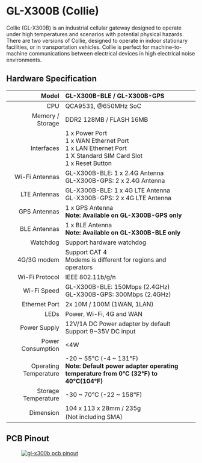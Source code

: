 #  GL-X300B (Collie)

Collie (GL-X300B) is an industrial cellular gateway designed to operate under high temperatures and scenarios with potential physical hazards. There are two versions of Collie, designed to operate in indoor stationary facilities, or in transportation vehicles. Collie is perfect for machine-to-machine communications between electrical devices in high electrical noise environments.

## Hardware Specification

|                         Model | GL-X300B-BLE / GL-X300B-GPS                                  |
| ----------------------------: | :----------------------------------------------------------- |
|                           CPU | QCA9531, @650MHz SoC                                         |
|              Memory / Storage | DDR2 128MB / FLASH 16MB                                      |
|                    Interfaces | 1 x Power Port<br>1 x WAN Ethernet Port<br>1 x LAN Ethernet Port<br>1 X Standard SIM Card Slot<br>1 x Reset Button                                                                                           |
|                Wi-Fi Antennas | GL-X300B-BLE: 1 x 2.4G Antenna <br>GL-X300B-GPS: 2 x 2.4G Antenna                                                                                        |
|                  LTE Antennas | GL-X300B-BLE: 1 x 4G LTE Antenna <br>GL-X300B-GPS: 2 x 4G LTE Antenna                                            |
|                  GPS Antennas | 1 x GPS Antenna<br><b>Note: Available on GL-X300B-GPS only</b>  
|                  BLE Antennas | 1 x BLE Antenna<br><b>Note: Available on GL-X300B-BLE only</b>                                                                                               
|                      Watchdog | Support hardware watchdog                                    |
|                   4G/3G modem | Support CAT 4<br>Modems is different for regions and operators  |
|                Wi-Fi Protocol | IEEE 802.11b/g/n                                             |
|                   Wi-Fi Speed | GL-X300B-BLE: 150Mbps (2.4GHz) <br> GL-X300B-GPS: 300Mbps (2.4GHz)                                           |
|                 Ethernet Port | 2x 10M / 100M (1WAN, 1LAN)                                   |
|                          LEDs | Power, Wi-Fi, 4G and WAN                                     |
|                   Power Supply| 12V/1A DC Power adapter by default<br>Support 9~35V DC input |
|              Power Consumption| <4W                                                         |
|          Operating Temperature| -20 ~ 55°C (-4 ~ 131°F)<br><b>Note: Default power adapter operating temperature from 0°C (32°F) to 40°C(104°F)</b> |
|            Storage Temperature| -30 ~ 70°C (-22 ~ 158°F)                                     |
|                      Dimension| 104 x 113 x 28mm / 235g<br>(Not including SMA） |

## PCB Pinout

<div class="gl-lightbox" itemscope itemtype="http://schema.org/ImageGallery">
  <figure itemprop="associatedMedia" itemscope itemtype="http://schema.org/ImageObject">
    <a href="https://static.gl-inet.com/docs/router/en/3/specification/gl-x300b/gl-x300b-pinout.jpg" itemprop="contentUrl" data-size="1317x1031">
      <img src="https://static.gl-inet.com/docs/router/en/3/specification/gl-x300b/gl-x300b-pinout.jpg" itemprop="thumbnail" alt="gl-x300b pcb pinout" loading="lazy" />
    </a>
  </figure>
</div>
